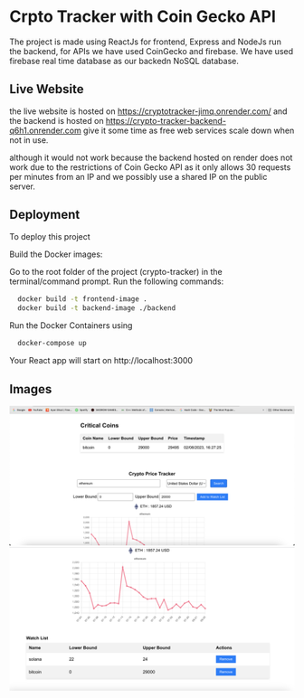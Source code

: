 
# Crpto Tracker with Coin Gecko API

The project is made using ReactJs for frontend, Express and NodeJs run the backend, for APIs we have used CoinGecko and firebase. We have used firebase real time database as our backedn NoSQL database.

## Live Website

the live website is hosted on https://cryptotracker-jimq.onrender.com/
and the backend is hosted on https://crypto-tracker-backend-q6h1.onrender.com
give it some time as free web services scale down when not in use.

although it would not work because the backend hosted on render does not work due to the restrictions of Coin Gecko API as it only allows 30 requests per minutes from an IP and we possibly use a shared IP on the public server.

## Deployment

To deploy this project

Build the Docker images:

Go to the root folder of the project (crypto-tracker) in the terminal/command prompt.
Run the following commands:
```bash
  docker build -t frontend-image .
  docker build -t backend-image ./backend
```

Run the Docker Containers using
```bash
  docker-compose up
```
Your React app will start on http://localhost:3000

## Images
![pic1](./public/ss1.png)
![pic1](./public/ss2.png)